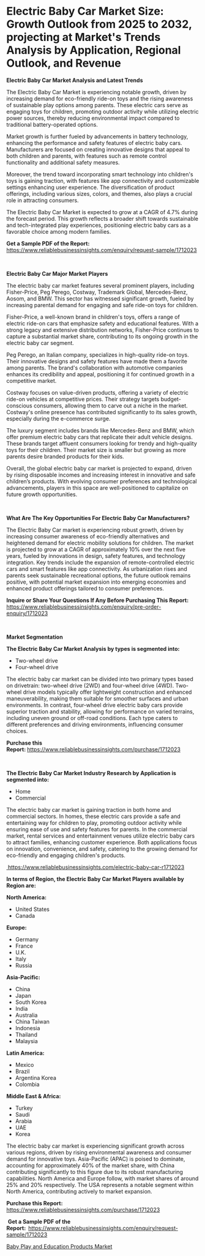 <p><h1>Electric Baby Car Market Size: Growth Outlook from 2025 to 2032, projecting at Market's Trends Analysis by Application, Regional Outlook, and Revenue</h1></p><p><strong>Electric Baby Car Market Analysis and Latest Trends</strong></p>
<p><p>The Electric Baby Car Market is experiencing notable growth, driven by increasing demand for eco-friendly ride-on toys and the rising awareness of sustainable play options among parents. These electric cars serve as engaging toys for children, promoting outdoor activity while utilizing electric power sources, thereby reducing environmental impact compared to traditional battery-operated options.</p><p>Market growth is further fueled by advancements in battery technology, enhancing the performance and safety features of electric baby cars. Manufacturers are focused on creating innovative designs that appeal to both children and parents, with features such as remote control functionality and additional safety measures.</p><p>Moreover, the trend toward incorporating smart technology into children's toys is gaining traction, with features like app connectivity and customizable settings enhancing user experience. The diversification of product offerings, including various sizes, colors, and themes, also plays a crucial role in attracting consumers.</p><p>The Electric Baby Car Market is expected to grow at a CAGR of 4.7% during the forecast period. This growth reflects a broader shift towards sustainable and tech-integrated play experiences, positioning electric baby cars as a favorable choice among modern families.</p></p>
<p><strong>Get a Sample PDF of the Report:&nbsp;</strong> <a href="https://www.reliablebusinessinsights.com/enquiry/request-sample/1712023?utm_campaign=100&utm_medium=2&utm_source=Github&utm_content=ia&utm_term=11012025&utm_id=electric-baby-car">https://www.reliablebusinessinsights.com/enquiry/request-sample/1712023</a></p>
<p>&nbsp;</p>
<p><strong>Electric Baby Car Major Market Players</strong></p>
<p><p>The electric baby car market features several prominent players, including Fisher-Price, Peg Perego, Costway, Trademark Global, Mercedes-Benz, Aosom, and BMW. This sector has witnessed significant growth, fueled by increasing parental demand for engaging and safe ride-on toys for children.</p><p>Fisher-Price, a well-known brand in children's toys, offers a range of electric ride-on cars that emphasize safety and educational features. With a strong legacy and extensive distribution networks, Fisher-Price continues to capture a substantial market share, contributing to its ongoing growth in the electric baby car segment.</p><p>Peg Perego, an Italian company, specializes in high-quality ride-on toys. Their innovative designs and safety features have made them a favorite among parents. The brand's collaboration with automotive companies enhances its credibility and appeal, positioning it for continued growth in a competitive market.</p><p>Costway focuses on value-driven products, offering a variety of electric ride-on vehicles at competitive prices. Their strategy targets budget-conscious consumers, allowing them to carve out a niche in the market. Costway's online presence has contributed significantly to its sales growth, especially during the e-commerce surge.</p><p>The luxury segment includes brands like Mercedes-Benz and BMW, which offer premium electric baby cars that replicate their adult vehicle designs. These brands target affluent consumers looking for trendy and high-quality toys for their children. Their market size is smaller but growing as more parents desire branded products for their kids.</p><p>Overall, the global electric baby car market is projected to expand, driven by rising disposable incomes and increasing interest in innovative and safe children’s products. With evolving consumer preferences and technological advancements, players in this space are well-positioned to capitalize on future growth opportunities.</p></p>
<p>&nbsp;</p>
<p><strong>What Are The Key Opportunities For Electric Baby Car Manufacturers?</strong></p>
<p><p>The Electric Baby Car market is experiencing robust growth, driven by increasing consumer awareness of eco-friendly alternatives and heightened demand for electric mobility solutions for children. The market is projected to grow at a CAGR of approximately 10% over the next five years, fueled by innovations in design, safety features, and technology integration. Key trends include the expansion of remote-controlled electric cars and smart features like app connectivity. As urbanization rises and parents seek sustainable recreational options, the future outlook remains positive, with potential market expansion into emerging economies and enhanced product offerings tailored to consumer preferences.</p></p>
<p><strong>Inquire or Share Your Questions If Any Before Purchasing This Report:</strong> <a href="https://www.reliablebusinessinsights.com/enquiry/pre-order-enquiry/1712023?utm_campaign=100&utm_medium=2&utm_source=Github&utm_content=ia&utm_term=11012025&utm_id=electric-baby-car">https://www.reliablebusinessinsights.com/enquiry/pre-order-enquiry/1712023</a></p>
<p>&nbsp;</p>
<p><strong>Market Segmentation</strong></p>
<p><strong>The Electric Baby Car Market Analysis by types is segmented into:</strong></p>
<p><ul><li>Two-wheel drive</li><li>Four-wheel drive</li></ul></p>
<p><p>The electric baby car market can be divided into two primary types based on drivetrain: two-wheel drive (2WD) and four-wheel drive (4WD). Two-wheel drive models typically offer lightweight construction and enhanced maneuverability, making them suitable for smoother surfaces and urban environments. In contrast, four-wheel drive electric baby cars provide superior traction and stability, allowing for performance on varied terrains, including uneven ground or off-road conditions. Each type caters to different preferences and driving environments, influencing consumer choices.</p></p>
<p><strong>Purchase this Report:&nbsp;</strong><a href="https://www.reliablebusinessinsights.com/purchase/1712023?utm_campaign=100&utm_medium=2&utm_source=Github&utm_content=ia&utm_term=11012025&utm_id=electric-baby-car">https://www.reliablebusinessinsights.com/purchase/1712023</a></p>
<p>&nbsp;</p>
<p><strong>The Electric Baby Car Market Industry Research by Application is segmented into:</strong></p>
<p><ul><li>Home</li><li>Commercial</li></ul></p>
<p><p>The electric baby car market is gaining traction in both home and commercial sectors. In homes, these electric cars provide a safe and entertaining way for children to play, promoting outdoor activity while ensuring ease of use and safety features for parents. In the commercial market, rental services and entertainment venues utilize electric baby cars to attract families, enhancing customer experience. Both applications focus on innovation, convenience, and safety, catering to the growing demand for eco-friendly and engaging children's products.</p></p>
<p><a href="https://www.reliablebusinessinsights.com/electric-baby-car-r1712023?utm_campaign=100&utm_medium=2&utm_source=Github&utm_content=ia&utm_term=11012025&utm_id=electric-baby-car">&nbsp;https://www.reliablebusinessinsights.com/electric-baby-car-r1712023</a></p>
<p><strong>In terms of Region, the Electric Baby Car Market Players available by Region are:</strong></p>
<p>
    <p> <strong> North America: </strong>
        <ul>
            <li>United States</li>
            <li>Canada</li>
        </ul>
        </p> 
    <p> <strong> Europe: </strong>
        <ul>
            <li>Germany</li>
            <li>France</li>
            <li>U.K.</li>
            <li>Italy</li>
            <li>Russia</li>
        </ul>
        </p> 
    <p> <strong> Asia-Pacific: </strong>
        <ul>
            <li>China</li>
            <li>Japan</li>
            <li>South Korea</li>
            <li>India</li>
            <li>Australia</li>
            <li>China Taiwan</li>
            <li>Indonesia</li>
            <li>Thailand</li>
            <li>Malaysia</li>
        </ul>
        </p> 
    <p> <strong> Latin America: </strong>
        <ul>
            <li>Mexico</li>
            <li>Brazil</li>
            <li>Argentina Korea</li>
            <li>Colombia</li>
        </ul>
        </p> 
    <p> <strong> Middle East & Africa: </strong>
        <ul>
            <li>Turkey</li>
            <li>Saudi</li>
            <li>Arabia</li>
            <li>UAE</li>
            <li>Korea</li>
        </ul>
    </p>
    </p>
<p><p>The electric baby car market is experiencing significant growth across various regions, driven by rising environmental awareness and consumer demand for innovative toys. Asia-Pacific (APAC) is poised to dominate, accounting for approximately 40% of the market share, with China contributing significantly to this figure due to its robust manufacturing capabilities. North America and Europe follow, with market shares of around 25% and 20% respectively. The USA represents a notable segment within North America, contributing actively to market expansion.</p></p>
<p><strong>Purchase this Report: </strong><a href="https://www.reliablebusinessinsights.com/purchase/1712023?utm_campaign=100&utm_medium=2&utm_source=Github&utm_content=ia&utm_term=11012025&utm_id=electric-baby-car">https://www.reliablebusinessinsights.com/purchase/1712023</a></p>
<p>&nbsp;<strong>Get a Sample PDF of the Report:&nbsp;&nbsp;</strong><a href="https://www.reliablebusinessinsights.com/enquiry/request-sample/1712023?utm_campaign=100&utm_medium=2&utm_source=Github&utm_content=ia&utm_term=11012025&utm_id=electric-baby-car">https://www.reliablebusinessinsights.com/enquiry/request-sample/1712023</a></p>
<p><strong></strong></p>
<p><p><a href="https://github.com/janraimondo83/Market-Research-Report-List-1/blob/main/baby-play-and-education-products-market.md?utm_campaign=100&utm_medium=2&utm_source=Github&utm_content=ia&utm_term=11012025&utm_id=electric-baby-car">Baby Play and Education Products Market</a></p></p>